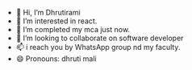 - 👋 Hi, I’m Dhrutirami
- 👀 I’m interested in react.
- 🌱 I’m completed my mca just now.
- 💞️ I’m looking to collaborate on software developer 
- 📫 i reach you by WhatsApp group nd my faculty.
- 😄 Pronouns: dhruti mali


